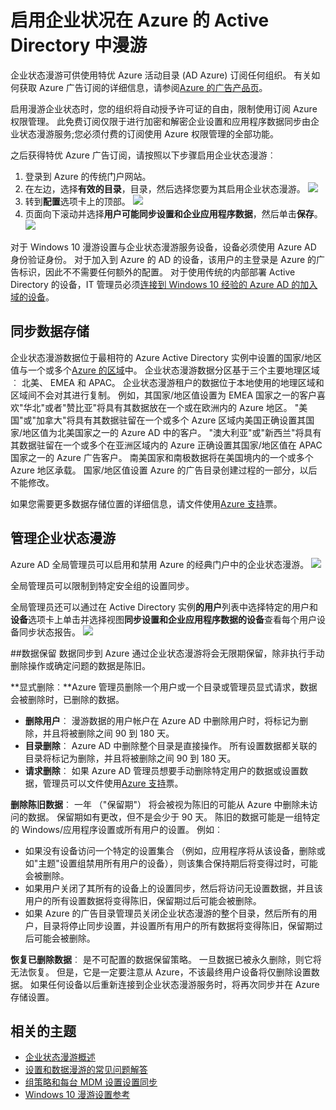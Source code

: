 <properties
    pageTitle="漫游在 Azure 的 Active Directory 中启用企业状况 |Microsoft Azure"
    description="有关在 Windows 设备企业状态漫游设置的常见问题。 企业状态漫游跨其 Windows 设备为用户提供统一的体验，并减少了用于配置新设备所需的时间。"
    services="active-directory"
    keywords="漫游，windows 云如何启用企业状态漫游的企业状态"
    documentationCenter=""
    authors="femila"
    manager="swadhwa"
    editor="curtand"/>

<tags
    ms.service="active-directory"  
    ms.workload="identity"
    ms.tgt_pltfrm="na"
    ms.devlang="na"
    ms.topic="article"
    ms.date="09/27/2016"
    ms.author="femila"/>



# <a name="enable-enterprise-state-roaming-in-azure-active-directory"></a>启用企业状况在 Azure 的 Active Directory 中漫游

企业状态漫游可供使用特优 Azure 活动目录 (AD Azure) 订阅任何组织。 有关如何获取 Azure 广告订阅的详细信息，请参阅[Azure 的广告产品页](https://azure.microsoft.com/services/active-directory)。

启用漫游企业状态时，您的组织将自动授予许可证的自由，限制使用订阅 Azure 权限管理。 此免费订阅仅限于进行加密和解密企业设置和应用程序数据同步由企业状态漫游服务;您必须付费的订阅使用 Azure 权限管理的全部功能。

之后获得特优 Azure 广告订阅，请按照以下步骤启用企业状态漫游︰

1. 登录到 Azure 的传统门户网站。
2. 在左边，选择**有效的目录**，目录，然后选择您要为其启用企业状态漫游。
![](./media/active-directory-enterprise-state-roaming/active-directory-enterprise-state-roaming.png)
3. 转到**配置**选项卡上的顶部。
![](./media/active-directory-enterprise-state-roaming/active-directory-enterprise-state-roaming-configure.png)
4.  页面向下滚动并选择**用户可能同步设置和企业应用程序数据**，然后单击**保存**。
![](./media/active-directory-enterprise-state-roaming/active-directory-enterprise-state-roaming-select-all-sync-settings.png)

对于 Windows 10 漫游设置与企业状态漫游服务设备，设备必须使用 Azure AD 身份验证身份。 对于加入到 Azure 的 AD 的设备，该用户的主登录是 Azure 的广告标识，因此不不需要任何额外的配置。 对于使用传统的内部部署 Active Directory 的设备，IT 管理员必须[连接到 Windows 10 经验的 Azure AD 的加入域的设备](active-directory-azureadjoin-devices-group-policy.md)。

## <a name="sync-data-storage"></a>同步数据存储
企业状态漫游数据位于最相符的 Azure Active Directory 实例中设置的国家/地区值与一个或多个[Azure 的区域](https://azure.microsoft.com/regions/ )中。 企业状态漫游数据分区基于三个主要地理区域︰ 北美、 EMEA 和 APAC。 企业状态漫游租户的数据位于本地使用的地理区域和区域间不会对其进行复制。  例如，其国家/地区值设置为 EMEA 国家之一的客户喜欢"华北"或者"赞比亚"将具有其数据放在一个或在欧洲内的 Azure 地区。  "美国"或"加拿大"将具有其数据驻留在一个或多个 Azure 区域内美国正确设置其国家/地区值为北美国家之一的 Azure AD 中的客户。  "澳大利亚"或"新西兰"将具有其数据驻留在一个或多个在亚洲区域内的 Azure 正确设置其国家/地区值在 APAC 国家之一的 Azure 广告客户。  南美国家和南极数据将在美国境内的一个或多个 Azure 地区承载。  国家/地区值设置 Azure 的广告目录创建过程的一部分，以后不能修改。 

如果您需要更多数据存储位置的详细信息，请文件使用[Azure 支持](https://azure.microsoft.com/support/options/)票。

## <a name="manage-enterprise-state-roaming"></a>管理企业状态漫游
Azure AD 全局管理员可以启用和禁用 Azure 的经典门户中的企业状态漫游。
![](./media/active-directory-enterprise-state-roaming/active-directory-enterprise-state-roaming-manage.png)

全局管理员可以限制到特定安全组的设置同步。

全局管理员还可以通过在 Active Directory 实例**的用户**列表中选择特定的用户和**设备**选项卡上单击并选择视图**同步设置和企业应用程序数据的设备**查看每个用户设备同步状态报告。
![](./media/active-directory-enterprise-state-roaming/active-directory-enterprise-state-roaming-device-sync-settings.png)

##<a name="data-retention"></a>数据保留
数据同步到 Azure 通过企业状态漫游将会无限期保留，除非执行手动删除操作或确定问题的数据是陈旧。 

**显式删除︰**Azure 管理员删除一个用户或一个目录或管理员显式请求，数据会被删除时，已删除的数据。

- **删除用户**︰ 漫游数据的用户帐户在 Azure AD 中删除用户时，将标记为删除，并且将被删除之间 90 到 180 天。 
- **目录删除**︰ Azure AD 中删除整个目录是直接操作。 所有设置数据都关联的目录将标记为删除，并且将被删除之间 90 到 180 天。 
- **请求删除**︰ 如果 Azure AD 管理员想要手动删除特定用户的数据或设置数据，管理员可以文件使用[Azure 支持](https://azure.microsoft.com/support/)票。 

**删除陈旧数据**︰ 一年 （"保留期"） 将会被视为陈旧的可能从 Azure 中删除未访问的数据。 保留期如有更改，但不是会少于 90 天。 陈旧的数据可能是一组特定的 Windows/应用程序设置或所有用户的设置。 例如︰
 
- 如果没有设备访问一个特定的设置集合 （例如，应用程序将从该设备，删除或如"主题"设置组禁用所有用户的设备），则该集合保持期后将变得过时，可能会被删除。 
- 如果用户关闭了其所有的设备上的设置同步，然后将访问无设置数据，并且该用户的所有设置数据将变得陈旧，保留期过后可能会被删除。 
- 如果 Azure 的广告目录管理员关闭企业状态漫游的整个目录，然后所有的用户，目录将停止同步设置，并设置所有用户的所有数据将变得陈旧，保留期过后可能会被删除。 

**恢复已删除数据**︰ 是不可配置的数据保留策略。 一旦数据已被永久删除，则它将无法恢复。 但是，它是一定要注意从 Azure，不该最终用户设备将仅删除设置数据。 如果任何设备以后重新连接到企业状态漫游服务时，将再次同步并在 Azure 存储设置。


## <a name="related-topics"></a>相关的主题
- [企业状态漫游概述](active-directory-windows-enterprise-state-roaming-overview.md)
- [设置和数据漫游的常见问题解答](active-directory-windows-enterprise-state-roaming-faqs.md)
- [组策略和每台 MDM 设置设置同步](active-directory-windows-enterprise-state-roaming-group-policy-settings.md)
- [Windows 10 漫游设置参考](active-directory-windows-enterprise-state-roaming-windows-settings-reference.md)
